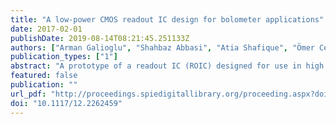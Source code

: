 ```yaml
---
title: "A low-power CMOS readout IC design for bolometer applications"
date: 2017-02-01
publishDate: 2019-08-14T08:21:45.251133Z
authors: ["Arman Galioglu", "Shahbaz Abbasi", "Atia Shafique", "Ömer Ceylan", "Melik Yazici", "Mehmet Kaynak", "Emre C. Durmaz", "Elif Gul Arsoy", "Yasar Gurbuz"]
publication_types: ["1"]
abstract: "A prototype of a readout IC (ROIC) designed for use in high temperature coefficient of resistance (TCR) SiGe microbolometers is presented. The prototype ROIC architecture implemented is based on a bridge with active and blind bolometer pixels with a capacitive transimpedance amplifier (CTIA) input stage and column parallel integration with serial readout. The ROIC is designed for use in high (≥ 4 %/K) TCR and high detector resistance Si/SiGe microbolometers with 17x17 μm2 pixel sizes in development. The prototype has been designed and fabricated in 0.25- μm SiGe:C BiCMOS process."
featured: false
publication: ""
url_pdf: "http://proceedings.spiedigitallibrary.org/proceeding.aspx?doi=10.1117/12.2262459"
doi: "10.1117/12.2262459"
---
```


